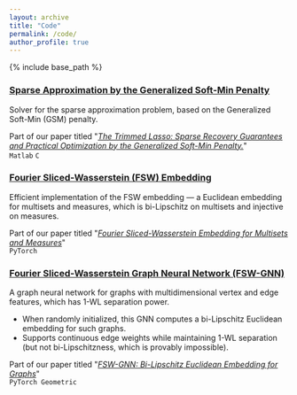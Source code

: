 ```yaml
---
layout: archive
title: "Code"
permalink: /code/
author_profile: true
---
```


{% include base_path %}



### [Sparse Approximation by the Generalized Soft-Min Penalty](https://github.com/tal-amir/sparse-approximation-gsm)

Solver for the sparse approximation problem, based on the Generalized Soft-Min (GSM) penalty.  

Part of our paper titled "[*The Trimmed Lasso: Sparse Recovery Guarantees and Practical Optimization by the Generalized Soft-Min Penalty.*](https://tal-amir.github.io/publication/2021-09%20The%20Trimmed%20Lasso)"  
`Matlab` `C`  


### [Fourier Sliced-Wasserstein (FSW) Embedding](https://tal-amir.github.io/soon/)

Efficient implementation of the FSW embedding — a Euclidean embedding for multisets and measures, which is bi-Lipschitz on multisets and injective on measures.  

Part of our paper titled "[*Fourier Sliced-Wasserstein Embedding for Multisets and Measures*](https://tal-amir.github.io/publication/2024-05%20Fourier%20Sliced-Wasserstein%20Embedding)"  
`PyTorch`  



### [Fourier Sliced-Wasserstein Graph Neural Network (FSW-GNN)](https://tal-amir.github.io/soon/)

A graph neural network for graphs with multidimensional vertex and edge features, which has 1-WL separation power.  
- When randomly initialized, this GNN computes a bi-Lipschitz Euclidean embedding for such graphs.  
- Supports continuous edge weights while maintaining 1-WL separation (but not bi-Lipschitzness, which is provably impossible).  
     
Part of our paper titled "[*FSW-GNN: Bi-Lipschitz Euclidean Embedding for Graphs*](https://tal-amir.github.io/soon/)"  
`PyTorch Geometric`  

  
[//]: <> (  https://github.com/tal-amir/fsw-gnn  )
